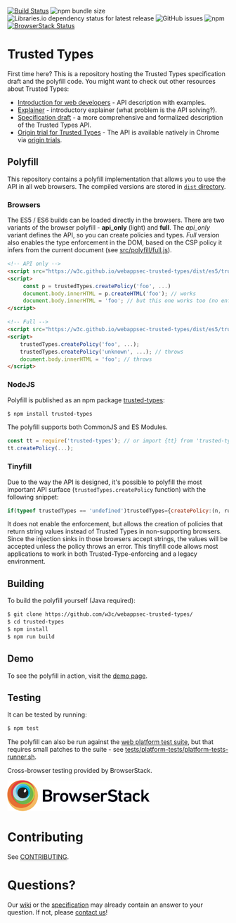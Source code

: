 [![Build Status](https://travis-ci.org/w3c/webappsec-trusted-types.svg)](https://travis-ci.org/w3c/webappsec-trusted-types)
![npm bundle size](https://img.shields.io/bundlephobia/minzip/trusted-types.svg)
![Libraries.io dependency status for latest release](https://img.shields.io/librariesio/release/npm/trusted-types.svg)
![GitHub issues](https://img.shields.io/github/issues/w3c/webappsec-trusted-types.svg)
![npm](https://img.shields.io/npm/v/trusted-types.svg)
[![BrowserStack Status](https://www.browserstack.com/automate/badge.svg?badge_key=eGZQNXU1U09vZjkrZzYzU3YrQ2FsbUpheGczR0VmMTZUSjBydnNjd1pKTT0tLTZPMWVJTnU1UHJvYjFCb0pHQmlsaXc9PQ%3d%3d--295829245abf0dd0cd150f9ca4fe3198da38747b)](https://www.browserstack.com/automate/public-build/eGZQNXU1U09vZjkrZzYzU3YrQ2FsbUpheGczR0VmMTZUSjBydnNjd1pKTT0tLTZPMWVJTnU1UHJvYjFCb0pHQmlsaXc9PQ%3d%3d--295829245abf0dd0cd150f9ca4fe3198da38747b)

# Trusted Types

First time here? This is a repository hosting the Trusted Types specification draft and the polyfill code. You might want to check out other resources about Trusted Types:

 * [Introduction for web developers](https://developers.google.com/web/updates/2019/02/trusted-types) - API description with examples.
 * [Explainer](explainer.md) - introductory explainer (what problem is the API solving?).
 * [Specification draft](https://w3c.github.io/webappsec-trusted-types/dist/spec/) - a more comprehensive and formalized description of the Trusted Types API.
 * [Origin trial for Trusted Types](https://developers.chrome.com/origintrials/#/view_trial/171136785840078849) - The API is available natively in Chrome via [origin trials](https://github.com/GoogleChrome/OriginTrials/blob/gh-pages/developer-guide.md).

## Polyfill

This repository contains a polyfill implementation that allows you to use the API in all web browsers. The compiled versions are stored in [`dist` directory](dist/).

### Browsers
The ES5 / ES6 builds can be loaded directly in the browsers. There are two variants of the browser polyfill - **api_only** (light) and **full**. The *api_only* variant defines the API, so you can create policies and types. *Full* version also enables the type enforcement in the DOM, based on the CSP policy it infers from the current document (see [src/polyfill/full.js](src/polyfill/full.js)).

```html
<!-- API only -->
<script src="https://w3c.github.io/webappsec-trusted-types/dist/es5/trustedtypes.api_only.build.js"></script>
<script>
     const p = trustedTypes.createPolicy('foo', ...)
     document.body.innerHTML = p.createHTML('foo'); // works
     document.body.innerHTML = 'foo'; // but this one works too (no enforcement).
</script>
```

```html
<!-- Full -->
<script src="https://w3c.github.io/webappsec-trusted-types/dist/es5/trustedtypes.build.js" data-csp="trusted-types foo bar; enforce-trusted-types-for 'script'"></script>
<script>
    trustedTypes.createPolicy('foo', ...);
    trustedTypes.createPolicy('unknown', ...); // throws
    document.body.innerHTML = 'foo'; // throws
</script>
```

### NodeJS

Polyfill is published as an npm package [trusted-types](https://www.npmjs.com/package/trusted-types):

```sh
$ npm install trusted-types
```

The polyfill supports both CommonJS and ES Modules.

```javascript
const tt = require('trusted-types'); // or import {tt} from 'trusted-types'
tt.createPolicy(...);
```

### Tinyfill

Due to the way the API is designed, it's possible to polyfill the most important
API surface (`trustedTypes.createPolicy` function) with the following snippet:

```javascript
if(typeof trustedTypes == 'undefined')trustedTypes={createPolicy:(n, rules) => rules};
```

It does not enable the enforcement, but allows the creation of policies that
return string values instead of Trusted Types in non-supporting browsers. Since
the injection sinks in those browsers accept strings, the values will be accepted
unless the policy throws an error. This tinyfill code allows most applications
to work in both Trusted-Type-enforcing and a legacy environment.

## Building

To build the polyfill yourself (Java required):

```sh
$ git clone https://github.com/w3c/webappsec-trusted-types/
$ cd trusted-types
$ npm install
$ npm run build
```

## Demo
To see the polyfill in action, visit the [demo page](https://w3c.github.io/webappsec-trusted-types/demo/).

## Testing
It can be tested by running:
```sh
$ npm test
```
The polyfill can also be run against the [web platform test suite](https://github.com/w3c/web-platform-tests), but that requires small patches to the suite - see [tests/platform-tests/platform-tests-runner.sh](tests/platform-tests/platform-tests-runner.sh).

Cross-browser testing provided by BrowserStack.

<a href="https://www.browserstack.com">
  <img height="70" src="assets/browserstack-logo.svg" alt="BrowserStack">
</a>

# Contributing

See [CONTRIBUTING](CONTRIBUTING.md).

# Questions?

Our [wiki](https://github.com/w3c/webappsec-trusted-types/wiki) or the [specification](https://w3c.github.io/webappsec-trusted-types/dist/spec/) may already contain an answer
to your question. If not, please [contact us](https://github.com/w3c/webappsec-trusted-types/wiki/Contact)!
